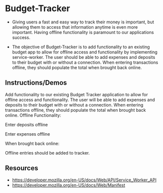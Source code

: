 # Budget-Tracker

- Giving users a fast and easy way to track their money is important, but allowing them to access that information anytime is even more important. Having offline functionality is paramount to our applications success.

- The objective of Budget-Tracker is to add functionality to an existing budget app to allow for offline access and functionality by implementing service-worker. The user should be able to add expenses and deposits to their budget with or without a connection. When entering transactions offline, they should populate the total when brought back online.

## Instructions/Demos

Add functionality to our existing Budget Tracker application to allow for offline access and functionality.
The user will be able to add expenses and deposits to their budget with or without a connection. When entering transactions offline, they should populate the total when brought back online.
Offline Functionality:

Enter deposits offline

Enter expenses offline


When brought back online:

Offline entries should be added to tracker.

## Resources

- https://developer.mozilla.org/en-US/docs/Web/API/Service_Worker_API
- https://developer.mozilla.org/en-US/docs/Web/Manifest
